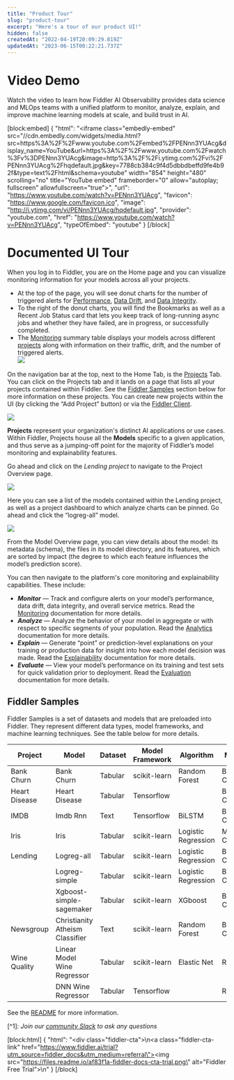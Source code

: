 ```yaml
---
title: "Product Tour"
slug: "product-tour"
excerpt: "Here's a tour of our product UI!"
hidden: false
createdAt: "2022-04-19T20:09:29.819Z"
updatedAt: "2023-06-15T00:22:21.737Z"
---
```

# Video Demo

Watch the video to learn how Fiddler AI Observability provides data science and MLOps teams with a unified platform to monitor, analyze, explain, and improve machine learning models at scale, and build trust in AI.


[block:embed]
{
  "html": "<iframe class=\"embedly-embed\" src=\"//cdn.embedly.com/widgets/media.html?src=https%3A%2F%2Fwww.youtube.com%2Fembed%2FPENnn3YUAcg&display_name=YouTube&url=https%3A%2F%2Fwww.youtube.com%2Fwatch%3Fv%3DPENnn3YUAcg&image=http%3A%2F%2Fi.ytimg.com%2Fvi%2FPENnn3YUAcg%2Fhqdefault.jpg&key=7788cb384c9f4d5dbbdbeffd9fe4b92f&type=text%2Fhtml&schema=youtube\" width=\"854\" height=\"480\" scrolling=\"no\" title=\"YouTube embed\" frameborder=\"0\" allow=\"autoplay; fullscreen\" allowfullscreen=\"true\"></iframe>",
  "url": "https://www.youtube.com/watch?v=PENnn3YUAcg",
  "favicon": "https://www.google.com/favicon.ico",
  "image": "http://i.ytimg.com/vi/PENnn3YUAcg/hqdefault.jpg",
  "provider": "youtube.com",
  "href": "https://www.youtube.com/watch?v=PENnn3YUAcg",
  "typeOfEmbed": "youtube"
}
[/block]


# Documented UI Tour

When you log in to Fiddler, you are on the Home page and you can visualize monitoring information for your models across all your projects. 

- At the top of the page, you will see donut charts for the number of triggered alerts for [Performance](doc:performance-tracking-platform), [Data Drift](doc:data-drift-platform), and [Data Integrity](doc:data-integrity-platform). 
- To the right of the donut charts, you will find the Bookmarks as well as a Recent Job Status card that lets you keep track of long-running async jobs and whether they have failed, are in progress, or successfully completed. 
- The [Monitoring](doc:monitoring-ui) summary table displays your models across different [projects](doc:project-architecture) along with information on their traffic, drift, and the number of triggered alerts.  
  ![](https://files.readme.io/e959fe5-image.png)

On the navigation bar at the top, next to the Home Tab, is the [Projects](doc:project-structure) Tab. You can click on the Projects tab and it lands on a page that lists all your projects contained within Fiddler. See the [Fiddler Samples](doc:product-tour#fiddler-samples)  section below for more information on these projects. You can create new projects within the UI (by clicking the “Add Project” button) or via the [Fiddler Client](ref:about-the-fiddler-client).

![](https://files.readme.io/8ffbd1b-image.png)

**Projects** represent your organization's distinct AI applications or use cases. Within Fiddler, Projects house all the **Models** specific to a given application, and thus serve as a jumping-off point for the majority of Fiddler’s model monitoring and explainability features.

Go ahead and click on the _Lending project_ to navigate to the Project Overview page.

![](https://files.readme.io/b008f03-image.png)

Here you can see a list of the models contained within the Lending project, as well as a project dashboard to which analyze charts can be pinned. Go ahead and click the “logreg-all” model.

![](https://files.readme.io/f3e024d-image.png)

From the Model Overview page, you can view details about the model: its metadata (schema), the files in its model directory, and its features, which are sorted by impact (the degree to which each feature influences the model’s prediction score).

You can then navigate to the platform's core monitoring and explainability capabilities. These include:

- **_Monitor_** — Track and configure alerts on your model’s performance, data drift, data integrity, and overall service metrics. Read the [Monitoring](doc:monitoring-platform) documentation for more details.
- **_Analyze_** — Analyze the behavior of your model in aggregate or with respect to specific segments of your population. Read the [Analytics](doc:analytics-ui) documentation for more details.
- **_Explain_** — Generate “point” or prediction-level explanations on your training or production data for insight into how each model decision was made. Read the [Explainability](doc:explainability-platform) documentation for more details.
- **_Evaluate_** — View your model’s performance on its training and test sets for quick validation prior to deployment. Read the [Evaluation](doc:evaluation-ui) documentation for more details.

## Fiddler Samples

Fiddler Samples is a set of datasets and models that are preloaded into Fiddler. They represent different data types, model frameworks, and machine learning techniques. See the table below for more details.

| **Project**   | **Model**                       | **Dataset** | **Model Framework** | **Algorithm**       | **Model Task**             | **Explanation Algos** |
| ------------- | ------------------------------- | ----------- | ------------------- | ------------------- | -------------------------- | --------------------- |
| Bank Churn    | Bank Churn                      | Tabular     | scikit-learn        | Random Forest       | Binary Classification      | Fiddler Shapley       |
| Heart Disease | Heart Disease                   | Tabular     | Tensorflow          |                     | Binary Classification      | Fiddler Shapley, IG   |
| IMDB          | Imdb Rnn                        | Text        | Tensorflow          | BiLSTM              | Binary Classfication       | Fiddler Shapley, IG   |
| Iris          | Iris                            | Tabular     | scikit-learn        | Logistic Regression | Multi-class Classification | Fiddler Shapley       |
| Lending       | Logreg-all                      | Tabular     | scikit-learn        | Logistic Regression | Binary Classification      | Fiddler Shapley       |
|               | Logreg-simple                   | Tabular     | scikit-learn        | Logistic Regression | Binary Classification      | Fiddler Shapley       |
|               | Xgboost-simple-sagemaker        | Tabular     | scikit-learn        | XGboost             | Binary Classification      | Fiddler Shapley       |
| Newsgroup     | Christianity Atheism Classifier | Text        | scikit-learn        | Random Forest       | Binary Classification      | Fiddler Shapley       |
| Wine Quality  | Linear Model Wine Regressor     | Tabular     | scikit-learn        | Elastic Net         | Regression                 | Fiddler Shapley       |
|               | DNN Wine Regressor              | Tabular     | Tensorflow          |                     | Regression                 | Fiddler Shapley       |

See the [README](https://github.com/fiddler-labs/fiddler-examples) for more information.

[^1]\: _Join our [community Slack](https://www.fiddler.ai/slackinvite) to ask any questions_

[block:html]
{
  "html": "<div class=\"fiddler-cta\">\n<a class=\"fiddler-cta-link\" href=\"https://www.fiddler.ai/trial?utm_source=fiddler_docs&utm_medium=referral\"><img src=\"https://files.readme.io/af83f1a-fiddler-docs-cta-trial.png\" alt=\"Fiddler Free Trial\"></a>\n</div>"
}
[/block]